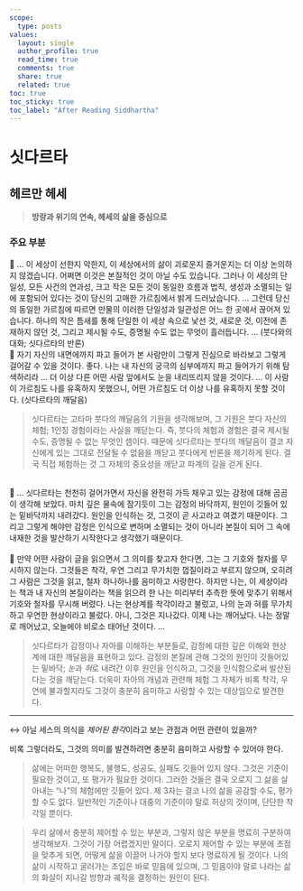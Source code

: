 ```yaml
---
scope:
  type: posts
values:
  layout: single
  author_profile: true
  read_time: true
  comments: true
  share: true
  related: true
toc: true
toc_sticky: true
toc_label: "After Reading Siddhartha"
---
```


# 싯다르타
## 헤르만 헤세  

> **방랑과 위기의 연속, 헤세의 삶을 중심으로**

### 주요 부분

<aside>
📝 … 이 세상이 선한지 악한지, 이 세상에서의 삶이 괴로운지 즐거운지는 더 이상 논의하지 않겠습니다. 어쩌면 이것은 본질적인 것이 아닐 수도 있습니다. 그러나 이 세상의 단일성, 모든 사건의 연과성, 크고 작은 모든 것이 동일한 흐름과 법칙, 생성과 소멸되는 일에 포함되어 있다는 것이 당신의 고매한 가르침에서 밝게 드러났습니다. … 그런데 당신의 동일한 가르침에 따르면 만물의 이러한 단일성과 일관성은 어느 한 곳에서 끊어져 있습니다. 하나의 작은 틈새를 통해 단일한 이 세상 속으로 낯선 것, 새로운 것, 이전에 존재하지 않던 것, 그리고 제시될 수도, 증명될 수도 없는 무엇이 흘러듭니다. …  (붓다와의 대화; 싯다르타의 반론)
</aside>
<aside>
📝 자기 자신의 내면에까지 파고 들어가 본 사람만이 그렇게 진심으로 바라보고 그렇게 걸어갈 수 있을 것이다. 좋다. 나는 내 자신의 궁극의 심부에까지 파고 들어가기 위해 탐색하리라 … 더 이상 다른 어떤 사람 앞에서도 눈을 내리뜨리지 않을 것이다. … 이 사람이 가르침도 나를 유혹하지 못했으니, 어떤 가르침도 더 이상 나를 유혹하지 못할 것이다. (싯다르타의 깨달음)
</aside>

> 싯다르타는 고타마 붓다의 깨달음의 기원을 생각해보며, 그 기원은 붓다 자신의 체험; 1인칭 경험이라는 사실을 깨닫는다. 즉, 붓다의 체험과 경험은 결국 제시될 수도, 증명될 수 없는 무엇인 셈이다. 때문에 싯다르타는 붓다의 깨달음이 결코 자신에게 있는 그대로 전달될 수 없음을 깨닫고 붓다에게 반론을 제기하게 된다. 결국 직접 체험하는 것 그 자체의 중요성을 깨닫고 파계의 길을 걷게 된다.

<br>
<aside>
📝 … 싯다르타는 천천히 걸어가면서 자신을 완전히 가득 채우고 있는 감정에 대해 곰곰이 생각해 보았다. 마치 깊은 물속에 잠기듯이 그는 감정의 바닥까지, 원인이 깃들어 있는 밑바닥까지 내려갔다. 원인을 인식하는 것, 그것이 곧 사고라고 여겼기 때문이다. 그리고 그렇게 해야만 감정은 인식으로 변하며 소멸되는 것이 아니라 본질이 되어 그 속에 내재한 것을 발산하기 시작한다고 생각했기 때문이다.
</aside>
<br>
<aside>
📝 만약 어떤 사람이 글을 읽으면서 그 의미를 찾고자 한다면, 그는 그 기호와 철자를 무시하지 않는다. 그것들은 착각, 우연 그리고 무가치한 껍질이라고 부르지 않으며, 오히려 그 사람은 그것을 읽고, 철자 하나하나를 음미하고 사랑한다. 하지만 나는, 이 세상이라는 책과 내 자신의 본질이라는 책을 읽으려 한 나는 미리부터 추측한 뜻에 맞추기 위해서 기호와 철자를 무시해 버렸다. 나는 현상계를 착각이라고 불렀고, 나의 눈과 혀를 무가치하고 우연한 현상이라고 불렀다. 아니, 그것은 지나갔다. 이제 나는 깨어났다. 나는 정말로 깨어났고, 오늘에야 비로소 태어난 것이다. …
</aside>

>싯다르타가 감정이나 자아를 이해하는 부분들로, 감정에 대한 깊은 이해와 현상계에 대한 깨달음을 표현하고 있다. 감정의 본질에 관해 그것의 원인이 깃들어있는 밑바닥; *눈*과 *혀*로 내려간 이후 원인을 인식하고, 그것을 인식함으로써 발산된다는 것을 깨닫는다. 더욱이 자아의 개념과 관련해 체험 그 자체가 비록 착각, 우연에 불과할지라도 그것이 충분히 음미하고 사랑할 수 있는 대상임으로 발견한다.

---
↔ 아닐 세스의 의식을 *제어된 환각*이라고 보는 관점과 어떤 관련이 있을까?

비록 그렇더라도, 그것의 의미를 발견하려면 충분히 음미하고 사랑할 수 있어야 한다.

> 삶에는 어떠한 행복도, 불행도, 성공도, 실패도 깃들어 있지 않다. 그것은 기준이 필요한 것이고, 또 평가가 필요한 것이다. 그러한 것들은 결국 오로지 그 삶을 살아내는 “나”의 체험에만 깃들어 있다. 제 3자는 결코 나의 삶을 공감할 수도, 평가할 수도 없다. 일반적인 기준이나 대중의 기준이야 말로 허상의 것이며, 단단한 착각일 뿐이다.

> 우리 삶에서 충분히 제어할 수 있는 부분과, 그렇지 않은 부분을 명료히 구분하여 생각해보자. 그것이 가장 어렵겠지만 말이다. 오로지 제어할 수 있는 부분에 초점을 맞추게 되면, 어떻게 삶을 이끌어 나가야 할지 보다 명료하게 될 것이다. 나의 삶이 시작하고 굴러가는 초입은 바로 믿음에 있으며, 그 믿음이야 말로 나라는 삶의 화살이 지나갈 방향과 궤적을 결정하는 원인이 된다.
